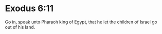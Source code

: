 # Exodus 6:11

Go in, speak unto Pharaoh king of Egypt, that he let the children of Israel go out of his land.